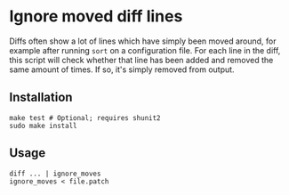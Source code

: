 Ignore moved diff lines
=======================

Diffs often show a lot of lines which have simply been moved around, for example after running `sort` on a configuration file. For each line in the diff, this script will check whether that line has been added and removed the same amount of times. If so, it's simply removed from output.

Installation
------------

    make test # Optional; requires shunit2
    sudo make install

Usage
-----

    diff ... | ignore_moves
    ignore_moves < file.patch
